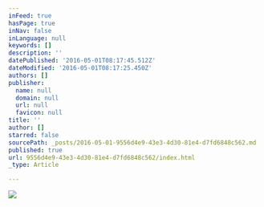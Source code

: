 ```yaml
---
inFeed: true
hasPage: true
inNav: false
inLanguage: null
keywords: []
description: ''
datePublished: '2016-05-01T08:17:45.512Z'
dateModified: '2016-05-01T08:17:25.450Z'
authors: []
publisher:
  name: null
  domain: null
  url: null
  favicon: null
title: ''
author: []
starred: false
sourcePath: _posts/2016-05-01-9556d4e9-43e3-4d30-81e4-d7fd6848c562.md
published: true
url: 9556d4e9-43e3-4d30-81e4-d7fd6848c562/index.html
_type: Article

---
```

![](https://the-grid-user-content.s3-us-west-2.amazonaws.com/ed35b692-1415-4e62-aab2-7eb809970ee3.png)